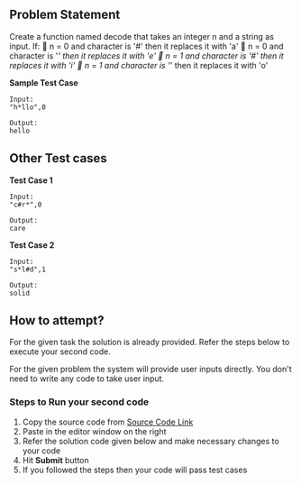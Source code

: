 ## Problem Statement
Create a function named decode that takes an integer n and a string as input. If:
 n = 0 and character is '#' then it replaces it with 'a'
 n = 0 and character is '*' then it replaces it with 'e'
 n = 1 and character is '#' then it replaces it with 'i'
 n = 1 and character is '*' then it replaces it with 'o'


**Sample Test Case**
```
Input:
"h*llo",0

Output:
hello
```
## Other Test cases
**Test Case 1**
```
Input:
"c#r*",0

Output:
care
```
**Test Case 2**
```
Input:
"s*l#d",1

Output:
solid
```



## How to attempt?
For the given task the solution is already provided. Refer the steps below to execute your second code.

For the given problem the system will provide user inputs directly. You don't need to write any code to take user input.

### Steps to Run your second code
1. Copy the source code from [Source Code Link](https://raw.githubusercontent.com/Aartiarora22/Lab_assignments/main/P1/T3/Main.java)
2. Paste in the editor window on the right
3. Refer the solution code given below and make necessary changes to your code
4. Hit **Submit** button
5. If you followed the steps then your code will pass test cases
